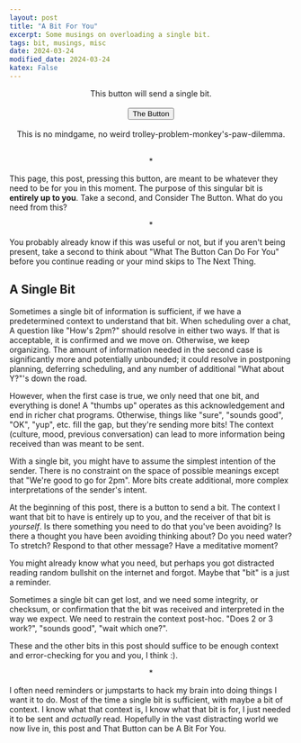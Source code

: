 ```yaml
---
layout: post
title: "A Bit For You"
excerpt: Some musings on overloading a single bit.
tags: bit, musings, misc
date: 2024-03-24
modified_date: 2024-03-24
katex: False
---
```



<div style="text-align:center">
This button will send a single bit.

<br/>
<br/>
<button name="TheButton">The Button</button>
<br/>
<br/>
This is no mindgame, no weird trolley-problem-monkey's-paw-dilemma.
</div>

<br/>

<div style="text-align:center">
<p>
*
</p>
</div>

This page, this post, pressing this button, are meant to be whatever they need to be
for you in this moment. 
The purpose of this singular bit is __entirely up to you__.
Take a second, and Consider The Button. What do you need from this?

<div style="text-align:center">
<p>
*
</p>
</div>

You probably already know if this was useful or not, but if you aren't being present,
take a second to think about "What The Button Can Do For You" before you continue reading
or your mind skips to The Next Thing.


## A Single Bit
Sometimes a single bit of information is sufficient,
if we have a predetermined context to understand that bit.
When scheduling over a chat, A question like "How's 2pm?"
should resolve in either two ways. If that is acceptable, it is confirmed
and we move on. Otherwise, we keep organizing. The amount of information
needed in the second case is significantly more and potentially unbounded; it could resolve
in postponing planning, deferring scheduling, and any number of additional "What about Y?"'s down
the road.

However, when the first case is true, we only need that one bit, and everything is done!
A "thumbs up" operates as this acknowledgement and end in richer chat programs. Otherwise,
things like "sure", "sounds good", "OK", "yup", etc. fill the gap, but they're sending 
more bits! The context (culture, mood, previous conversation) can lead to more
information being received than was meant to be sent.

With a single bit, you might have to assume the simplest intention of the sender. There
is no constraint on the space of possible meanings except that "We're good to go for 2pm".
More bits create additional, more complex interpretations of the sender's intent.

At the beginning of this post, there is a button to send a bit. The context I want
that bit to have is entirely up to you, and the receiver of that bit is _yourself_.
Is there something you need to do that you've been avoiding? Is there a thought
you have been avoiding thinking about? Do you need water? To stretch? Respond
to that other message? Have a meditative moment?

You might already know what you need, but perhaps you got distracted reading random
bullshit on the internet and forgot. Maybe that "bit" is a just a reminder.

Sometimes a single bit can get lost, and we need some integrity, or checksum,
or confirmation that the bit was received and interpreted
in the way we expect. We need to restrain
the context post-hoc. "Does 2 or 3 work?", "sounds good", "wait which one?".

These and the other bits in this post should suffice to be enough context
and error-checking for you and you, I think :).

<div style="text-align:center">
<p>
*
</p>
</div>

I often need reminders or jumpstarts to hack my brain into doing
things I want it to do. Most of the time a single bit is sufficient,
with maybe a bit of context. I know what that context is, I know what that bit is for,
I just needed it to be sent and _actually_ read. Hopefully in the vast distracting
world we now live in, this post and That Button can be A Bit For You.